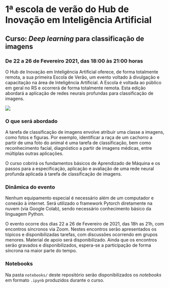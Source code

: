 # 1ª escola de verão do Hub de Inovação em Inteligência Artificial
## Curso: *Deep learning* para classificação de imagens

### De 22 a 26 de Fevereiro 2021, das 18:00 às 21:00 horas

O Hub de Inovação em Inteligência Artificial oferece, de forma totalmente remota, a sua primeira Escola de Verão, um evento voltado à divulgação e capacitação na área de Inteligência Artificial. A Escola é voltada ao público em geral no RS e ocorrerá de forma totalmente remota. Esta edição abordará a aplicação de redes neurais profundas para classificação de imagens.

![](http://ia.ufpel.edu.br/wp-content/uploads/2021/02/EV-H2IA-FEED.png)

### O que será abordado

A tarefa de classificação de imagens envolve atribuir uma classe a imagens, como fotos e figuras. Por exemplo, identificar a raça de um cachorro a partir de uma foto do animal é uma tarefa de classificação, bem como reconhecimento facial, diagnóstico a partir de imagens médicas, entre múltiplas outras aplicações.

O curso cobrirá os fundamentos básicos de Aprendizado de Máquina e os passos para a especificação, aplicação e avaliação de uma rede neural profunda aplicada à tarefa de classificação de imagens.

### Dinâmica do evento

Nenhum equipamento especial é necessário além de um computador e conexão à internet. Será utilizado o framework Pytorch diretamente na nuvem (via Google Colab), sendo necessário conhecimento básico da linguagem Python.

O evento ocorre dos dias 22 a 26 de Fevereiro de 2021, das 18h as 21h, com encontros síncronos via Zoom. Nestes encontros serão apresentados os tópicos e disponibilizadas tarefas, com  discussões ocorrendo em grupos menores. Material de apoio será disponibilizado. Ainda que os encontros serão gravados e disponibilizados, espera-se a participação de forma síncrona na maior parte do tempo. 

### Notebooks

Na pasta `notebooks/` deste repositório serão disponibilizados os *notebooks* em formato `.ipynb` produzidos durante o curso.